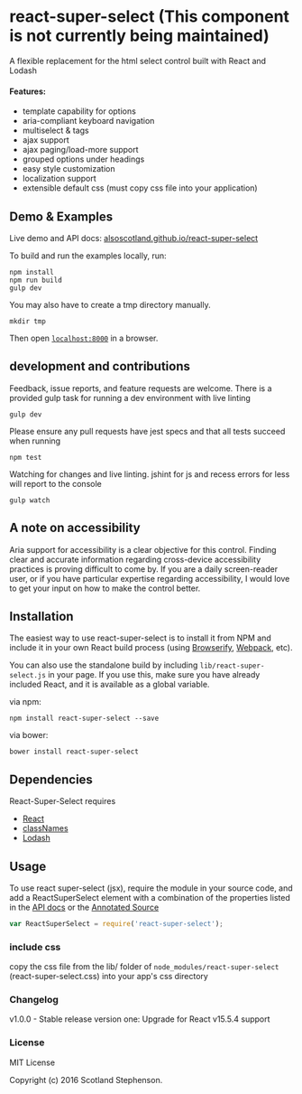 # react-super-select (This component is not currently being maintained)

A flexible replacement for the html select control built with React and Lodash

#### Features:
  - template capability for options
  - aria-compliant keyboard navigation
  - multiselect & tags
  - ajax support
  - ajax paging/load-more support
  - grouped options under headings
  - easy style customization
  - localization support
  - extensible default css (must copy css file into your application)

## Demo & Examples
Live demo and API docs: [alsoscotland.github.io/react-super-select](http://alsoscotland.github.io/react-super-select/)

To build and run the examples locally, run:

```
npm install
npm run build
gulp dev
```

You may also have to create a tmp directory manually.

```
mkdir tmp
```

Then open [`localhost:8000`](http://localhost:8000) in a browser.

## development and contributions

Feedback, issue reports, and feature requests are welcome.  There is a provided gulp task for running a dev environment with live linting
```
gulp dev
```

Please ensure any pull requests have jest specs and that all tests succeed when running
```
npm test
```

Watching for changes and live linting.
jshint for js and recess errors for less will report to the console
```
gulp watch
```

## A note on accessibility
Aria support for accessibility is a clear objective for this control. Finding clear and accurate information regarding cross-device accessibility practices is proving difficult to come by.  If you are a daily screen-reader user, or if you have particular expertise regarding accessibility, I would love to get your input on how to make the control better.

## Installation

The easiest way to use react-super-select is to install it from NPM and include it in your own React build process (using [Browserify](http://browserify.org), [Webpack](http://webpack.github.io/), etc).

You can also use the standalone build by including `lib/react-super-select.js` in your page. If you use this, make sure you have already included React, and it is available as a global variable.

via npm:
```
npm install react-super-select --save
```

via bower:
```
bower install react-super-select
```

## Dependencies
React-Super-Select requires 
  - [React](https://facebook.github.io/react/index.html)
  - [classNames](https://www.npmjs.com/package/classnames)
  - [Lodash](https://lodash.com/)

## Usage

To use react super-select (jsx), require the module in your source code, and add a ReactSuperSelect element with a combination of the properties listed in the [API docs](http://alsoscotland.github.io/react-super-select/) or the [Annotated Source](http://alsoscotland.github.io/react-super-select/annotated-source.html)

```js
var ReactSuperSelect = require('react-super-select');
```

### include css
copy the css file from the lib/ folder of `node_modules/react-super-select` (react-super-select.css) into your app's css directory

### Changelog
v1.0.0 - Stable release version one:  Upgrade for React v15.5.4 support

### License

MIT License

Copyright (c) 2016 Scotland Stephenson.

